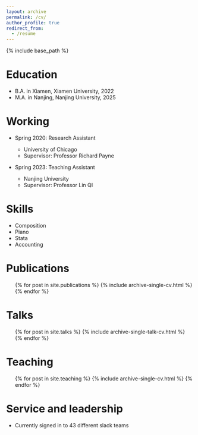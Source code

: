 ```yaml
---
layout: archive
permalink: /cv/
author_profile: true
redirect_from:
  - /resume
---
```


{% include base_path %}

Education
======
* B.A. in Xiamen, Xiamen University, 2022
* M.A. in Nanjing, Nanjing University, 2025
  

Working
======
* Spring 2020: Research Assistant
  * University of Chicago
  * Supervisor: Professor Richard Payne

* Spring 2023: Teaching Assistant
  * Nanjing University
  * Supervisor: Professor Lin QI

Skills
======
* Composition
* Piano
* Stata
* Accounting

Publications
======
  <ul>{% for post in site.publications %}
    {% include archive-single-cv.html %}
  {% endfor %}</ul>
  
Talks
======
  <ul>{% for post in site.talks %}
    {% include archive-single-talk-cv.html %}
  {% endfor %}</ul>
  
Teaching
======
  <ul>{% for post in site.teaching %}
    {% include archive-single-cv.html %}
  {% endfor %}</ul>
  
Service and leadership
======
* Currently signed in to 43 different slack teams
